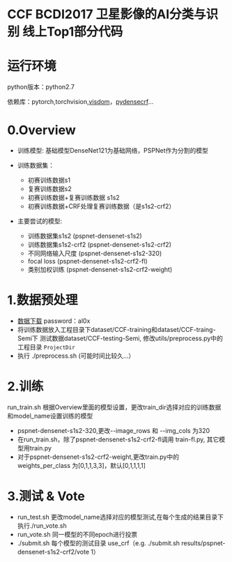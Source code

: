 # CCF BCDI2017 卫星影像的AI分类与识别 线上Top1部分代码

# 运行环境
python版本：python2.7

依赖库：pytorch,torchvision,[visdom](http://github.com/facebookresearch/visdom)，[pydensecrf](http://github.com/lucasb-eyer/pydensecrf)...

# 0.Overview
* 训练模型: 基础模型DenseNet121为基础网络，PSPNet作为分割的模型
* 训练数据集：

	* 初赛训练数据s1
	* 复赛训练数据s2
	* 初赛训练数据+复赛训练数据 s1s2
	* 初赛训练数据+CRF处理复赛训练数据（是s1s2-crf2）

* 主要尝试的模型:

	* 训练数据集s1s2 (pspnet-densenet-s1s2)
	* 训练数据集s1s2-crf2 (pspnet-densenet-s1s2-crf2)
	* 不同网络输入尺度 (pspnet-densenet-s1s2-320)
	* focal loss (pspnet-densenet-s1s2-crf2-fl)
	* 类别加权训练 (pspnet-densenet-s1s2-crf2-weight)

# 1.数据预处理
* [数据下载](https://pan.baidu.com/s/1nu8srUh) password：al0x
* 将训练数据放入工程目录下dataset/CCF-training和dataset/CCF-traing-Semi下
测试数据dataset/CCF-testing-Semi, 修改utils/preprocess.py中的工程目录 `ProjectDir`
* 执行 ./preprocess.sh (可能时间比较久...）

# 2.训练
run_train.sh 根据Overview里面的模型设置，更改train_dir选择对应的训练数据和model_name设置训练的模型
* pspnet-densenet-s1s2-320,更改--image_rows 和 --img_cols 为320
* 在run_train.sh，除了pspnet-densenet-s1s2-crf2-fl调用 train-fl.py, 其它模型用train.py
* 对于pspnet-densenet-s1s2-crf2-weight,更改train.py中的weights_per_class 为[0,1,1,3,3]，默认[0,1,1,1,1]

# 3.测试 & Vote

* run_test.sh  更改model_name选择对应的模型测试,在每个生成的结果目录下执行./run_vote.sh
* run_vote.sh  同一模型的不同epoch进行投票
* ./submit.sh  每个模型的测试目录 use_crf（e.g. ./submit.sh results/pspnet-densenet-s1s2-crf2/vote 1）
